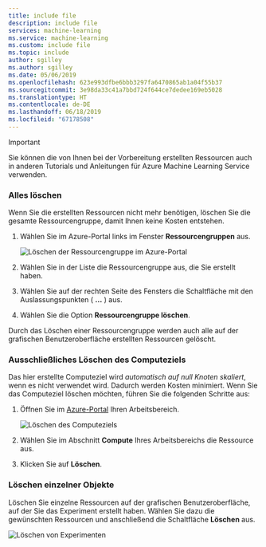 ```yaml
---
title: include file
description: include file
services: machine-learning
ms.service: machine-learning
ms.custom: include file
ms.topic: include
author: sgilley
ms.author: sgilley
ms.date: 05/06/2019
ms.openlocfilehash: 623e993dfbe6bbb3297fa6470865ab1a04f55b37
ms.sourcegitcommit: 3e98da33c41a7bbd724f644ce7dedee169eb5028
ms.translationtype: HT
ms.contentlocale: de-DE
ms.lasthandoff: 06/18/2019
ms.locfileid: "67178508"
---
```

>[!IMPORTANT]
>Sie können die von Ihnen bei der Vorbereitung erstellten Ressourcen auch in anderen Tutorials und Anleitungen für Azure Machine Learning Service verwenden.


### <a name="delete-everything"></a>Alles löschen

Wenn Sie die erstellten Ressourcen nicht mehr benötigen, löschen Sie die gesamte Ressourcengruppe, damit Ihnen keine Kosten entstehen.

1. Wählen Sie im Azure-Portal links im Fenster **Ressourcengruppen** aus.
 
   ![Löschen der Ressourcengruppe im Azure-Portal](./media/aml-ui-cleanup/delete-resources.png)

1. Wählen Sie in der Liste die Ressourcengruppe aus, die Sie erstellt haben.

1. Wählen Sie auf der rechten Seite des Fensters die Schaltfläche mit den Auslassungspunkten ( **...** ) aus.

1. Wählen Sie die Option **Ressourcengruppe löschen**.

Durch das Löschen einer Ressourcengruppe werden auch alle auf der grafischen Benutzeroberfläche erstellten Ressourcen gelöscht.  

### <a name="delete-only-the-compute-target"></a>Ausschließliches Löschen des Computeziels

Das hier erstellte Computeziel wird *automatisch auf null Knoten skaliert*, wenn es nicht verwendet wird. Dadurch werden Kosten minimiert. Wenn Sie das Computeziel löschen möchten, führen Sie die folgenden Schritte aus:

1. Öffnen Sie im [Azure-Portal](https://portal.azure.com) Ihren Arbeitsbereich.

    ![Löschen des Computeziels](./media/aml-ui-cleanup/delete-compute-target.png)

1. Wählen Sie im Abschnitt **Compute** Ihres Arbeitsbereichs die Ressource aus.

1. Klicken Sie auf **Löschen**.

### <a name="delete-individual-assets"></a>Löschen einzelner Objekte

Löschen Sie einzelne Ressourcen auf der grafischen Benutzeroberfläche, auf der Sie das Experiment erstellt haben. Wählen Sie dazu die gewünschten Ressourcen und anschließend die Schaltfläche **Löschen** aus.

![Löschen von Experimenten](./media/aml-ui-cleanup/delete-experiment.png)
